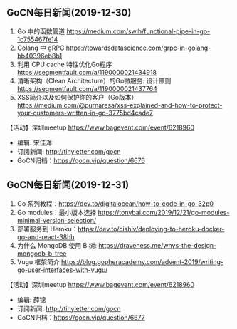 ## GoCN每日新闻(2019-12-30)

1. Go 中的函数管道 https://medium.com/swlh/functional-pipe-in-go-1c755467fe14
2. Golang 中 gRPC https://towardsdatascience.com/grpc-in-golang-bb40396eb8b1
3. 利用 CPU cache 特性优化Go程序 https://segmentfault.com/a/1190000021434918
4. 清晰架构（Clean Architecture）的Go微服务: 设计原则 https://segmentfault.com/a/1190000021437764
5. XSS简介以及如何保护你的客户（Go版本）https://medium.com/@purnaresa/xss-explained-and-how-to-protect-your-customers-written-in-go-3775bd4cade7

【活动】深圳meetup https://www.bagevent.com/event/6218960

- 编辑: 宋佳洋
- 订阅新闻: http://tinyletter.com/gocn
- GoCN归档：https://gocn.vip/question/6676

## GoCN每日新闻(2019-12-31)

1. Go 系列教程：https://dev.to/digitalocean/how-to-code-in-go-32p0
2. Go modules：最小版本选择 https://tonybai.com/2019/12/21/go-modules-minimal-version-selection/
3. 部署服务到 Heroku：https://dev.to/cishiv/deploying-to-heroku-docker-go-and-react-38hh
4. 为什么 MongoDB 使用 B 树: https://draveness.me/whys-the-design-mongodb-b-tree
5. Vugu 框架简介   https://blog.gopheracademy.com/advent-2019/writing-go-user-interfaces-with-vugu/

【活动】深圳meetup https://www.bagevent.com/event/6218960

- 编辑: 薛锦
- 订阅新闻: http://tinyletter.com/gocn
- GoCN归档：https://gocn.vip/question/6677